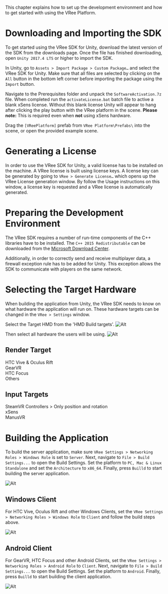 This chapter explains how to set up the development environment and how to get started with using the VRee Platform.


# Downloading and Importing the SDK

To get started using the VRee SDK for Unity, download the latest version of the SDK from the downloads page. Once the file has finished downloading, open `Unity 2017.4 LTS` or higher to import the SDK.

In Unity, go to `Assets > Import Package > Custom Package…` and select the VRee SDK for Unity. Make sure that all files are selected by clicking on the `All` button in the bottom left corner before importing the package using the `Import` button.

Navigate to the Prerequisites folder and unpack the `SoftwareActivation.7z` file. When completed run the `activateLicense.bat` batch file to active a blank xSens license.
Without this blank license Unity will appear to hang after clicking the play button with the VRee platform in the scene.
__Please note:__ This is required even when __not__ using xSens hardware.

Drag the `[VReePlatform]` prefab from `VRee Platform\Prefabs\` into the scene, or open the provided example scene.


# Generating a License

In order to use the VRee SDK for Unity, a valid license has to be installed on the machine. A VRee license is built using license keys. A license key can be generated by going to `VRee > Generate License…` which opens up the VRee License generation window. By follow the Usage instructions on this window, a license key is requested and a VRee license is automatically generated.

# Preparing the Development Environment

The VRee SDK requires a number of run-time components of the C++ libraries have to be installed. The `C++ 2015 Redistributable` can be downloaded from the [Microsoft Download Center](https://www.microsoft.com/en-us/download/details.aspx?id=53840).

Additionally, in order to correctly send and receive multiplayer data, a firewall exception rule has to be added for Unity. This exception allows the SDK to communicate with players on the same network.


# Selecting the Target Hardware

When building the application from Unity, the VRee SDK needs to know on what hardware the application will run on. These hardware targets can be changed in the `VRee > Settings` window.

Select the Target HMD from the 'HMD Build targets'.
![Alt](../images/getting-started/hmd-build-target.png "Hmd Build Target.")

Then select all hardware the users will be using.
![Alt](../images/getting-started/inputdevice-build-target.png "Selected Input Devices Build Target.")

## Render Target
HTC Vive & Oculus Rift  
GearVR  
HTC Focus  
Others

## Input Targets
SteamVR Controllers > Only position and rotation  
xSens  
ManusVR


# Building the Application

To build the server application, make sure `VRee Settings > Networking Roles > Windows Role` is set to `Server`. Next, navigate to `File > Build Settings...` to open the Build Settings. Set the platform to `PC, Mac & Linux Standalone` and set the `Architecture` to `x86_64`. Finally, press `Builld` to start building the server application.

![Alt](../images/getting-started/windows-architecture.png "Windows build settings.")

## Windows Client

For HTC Vive, Oculus Rift and other Windows Clients, set the `VRee Settings > Networking Roles > Windows Role` to `Client` and follow the build steps above.

![Alt](../images/getting-started/windows-client-role.png "Windows client role.")

## Android Client

For GearVR, HTC Focus and other Android Clients, set the `VRee Settings > Networking Roles > Android Role` to `Client`. Next, navigate to `File > Build Settings...` to open the Build Settings. Set the platform to `Android`. Finally, press `Builld` to start building the client application.

![Alt](../images/getting-started/android-selected.png "Android build target.")